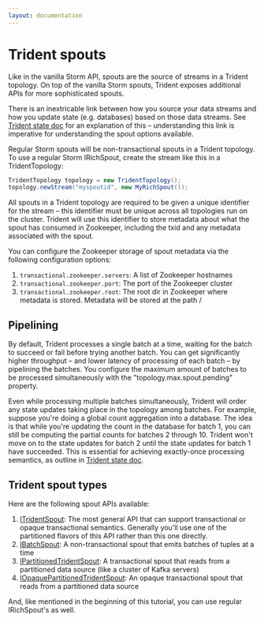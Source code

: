 ```yaml
---
layout: documentation
---
```

# Trident spouts

Like in the vanilla Storm API, spouts are the source of streams in a Trident topology. On top of the vanilla Storm spouts, Trident exposes additional APIs for more sophisticated spouts.

There is an inextricable link between how you source your data streams and how you update state (e.g. databases) based on those data streams. See [Trident state doc](Trident-state.html) for an explanation of this – understanding this link is imperative for understanding the spout options available.

Regular Storm spouts will be non-transactional spouts in a Trident topology. To use a regular Storm IRichSpout, create the stream like this in a TridentTopology:

```java
TridentTopology topology = new TridentTopology();
topology.newStream("myspoutid", new MyRichSpout());
```

All spouts in a Trident topology are required to be given a unique identifier for the stream – this identifier must be unique across all topologies run on the cluster. Trident will use this identifier to store metadata about what the spout has consumed in Zookeeper, including the txid and any metadata associated with the spout.

You can configure the Zookeeper storage of spout metadata via the following configuration options:

1. `transactional.zookeeper.servers`: A list of Zookeeper hostnames 
2. `transactional.zookeeper.port`: The port of the Zookeeper cluster
3. `transactional.zookeeper.root`: The root dir in Zookeeper where metadata is stored. Metadata will be stored at the path <root path>/<spout id>

## Pipelining

By default, Trident processes a single batch at a time, waiting for the batch to succeed or fail before trying another batch. You can get significantly higher throughput – and lower latency of processing of each batch – by pipelining the batches. You configure the maximum amount of batches to be processed simultaneously with the "topology.max.spout.pending" property. 

Even while processing multiple batches simultaneously, Trident will order any state updates taking place in the topology among batches. For example, suppose you're doing a global count aggregation into a database. The idea is that while you're updating the count in the database for batch 1, you can still be computing the partial counts for batches 2 through 10. Trident won't move on to the state updates for batch 2 until the state updates for batch 1 have succeeded. This is essential for achieving exactly-once processing semantics, as outline in [Trident state doc](Trident-state.html).

## Trident spout types

Here are the following spout APIs available:

1. [ITridentSpout](https://github.com/apache/incubator-storm/blob/master/storm-core/src/jvm/storm/trident/spout/ITridentSpout.java): The most general API that can support transactional or opaque transactional semantics. Generally you'll use one of the partitioned flavors of this API rather than this one directly.
2. [IBatchSpout](https://github.com/apache/incubator-storm/blob/master/storm-core/src/jvm/storm/trident/spout/IBatchSpout.java): A non-transactional spout that emits batches of tuples at a time
3. [IPartitionedTridentSpout](https://github.com/apache/incubator-storm/blob/master/storm-core/src/jvm/storm/trident/spout/IPartitionedTridentSpout.java): A transactional spout that reads from a partitioned data source (like a cluster of Kafka servers)
4. [IOpaquePartitionedTridentSpout](https://github.com/apache/incubator-storm/blob/master/storm-core/src/jvm/storm/trident/spout/IOpaquePartitionedTridentSpout.java): An opaque transactional spout that reads from a partitioned data source

And, like mentioned in the beginning of this tutorial, you can use regular IRichSpout's as well.
 

